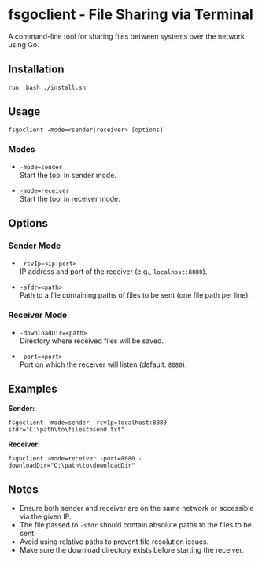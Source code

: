 # fsgoclient - File Sharing via Terminal

A command-line tool for sharing files between systems over the network using Go.

## Installation
```
run  bash ./install.sh
```
## Usage

```
fsgoclient -mode=<sender|receiver> [options]
```

### Modes

- `-mode=sender`  
  Start the tool in sender mode.

- `-mode=receiver`  
  Start the tool in receiver mode.

## Options

### Sender Mode

- `-rcvIp=<ip:port>`  
  IP address and port of the receiver (e.g., `localhost:8080`).

- `-sfdr=<path>`  
  Path to a file containing paths of files to be sent (one file path per line).

### Receiver Mode

- `-downloadDir=<path>`  
  Directory where received files will be saved.

- `-port=<port>`  
  Port on which the receiver will listen (default: `8080`).

## Examples

**Sender:**

```
fsgoclient -mode=sender -rcvIp=localhost:8080 -sfdr="C:\path\to\filestosend.txt"
```

**Receiver:**

```
fsgoclient -mode=receiver -port=8080 -downloadDir="C:\path\to\downloadDir"
```

## Notes

- Ensure both sender and receiver are on the same network or accessible via the given IP.
- The file passed to `-sfdr` should contain absolute paths to the files to be sent.
- Avoid using relative paths to prevent file resolution issues.
- Make sure the download directory exists before starting the receiver.
